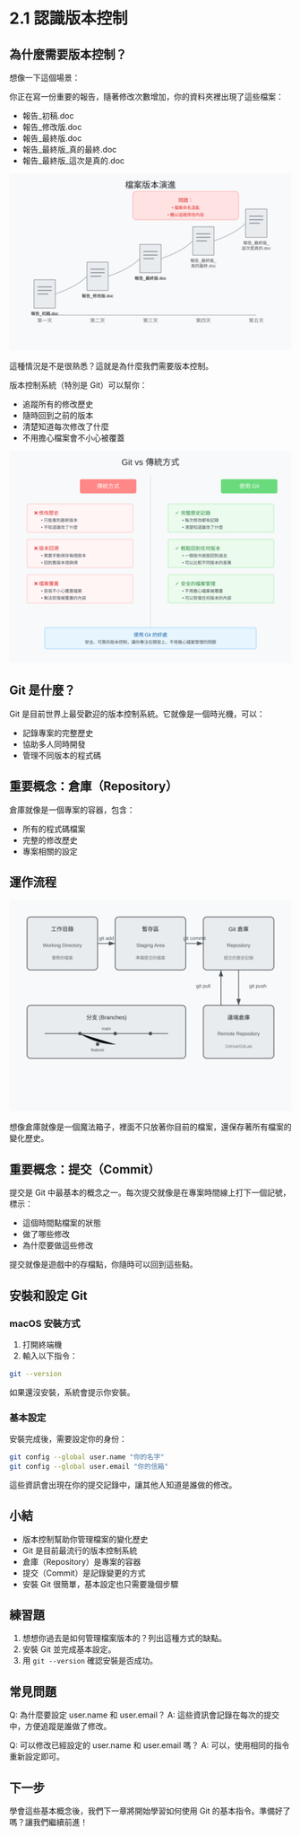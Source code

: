 # 2.1 認識版本控制

## 為什麼需要版本控制？

想像一下這個場景：

你正在寫一份重要的報告，隨著修改次數增加，你的資料夾裡出現了這些檔案：
- 報告_初稿.doc
- 報告_修改版.doc
- 報告_最終版.doc
- 報告_最終版_真的最終.doc
- 報告_最終版_這次是真的.doc

![檔案版本演進](images/file-versions.svg)

這種情況是不是很熟悉？這就是為什麼我們需要版本控制。

版本控制系統（特別是 Git）可以幫你：
- 追蹤所有的修改歷史
- 隨時回到之前的版本
- 清楚知道每次修改了什麼
- 不用擔心檔案會不小心被覆蓋

![Git 的好處](images/git-benefits.svg)

## Git 是什麼？

Git 是目前世界上最受歡迎的版本控制系統。它就像是一個時光機，可以：
- 記錄專案的完整歷史
- 協助多人同時開發
- 管理不同版本的程式碼

## 重要概念：倉庫（Repository）

倉庫就像是一個專案的容器，包含：
- 所有的程式碼檔案
- 完整的修改歷史
- 專案相關的設定

## 運作流程

![](images/git-workflow.svg)

想像倉庫就像是一個魔法箱子，裡面不只放著你目前的檔案，還保存著所有檔案的變化歷史。

## 重要概念：提交（Commit）

提交是 Git 中最基本的概念之一。每次提交就像是在專案時間線上打下一個記號，標示：
- 這個時間點檔案的狀態
- 做了哪些修改
- 為什麼要做這些修改

提交就像是遊戲中的存檔點，你隨時可以回到這些點。

## 安裝和設定 Git

### macOS 安裝方式

1. 打開終端機
2. 輸入以下指令：
```bash
git --version
```
如果還沒安裝，系統會提示你安裝。

### 基本設定

安裝完成後，需要設定你的身份：

```bash
git config --global user.name "你的名字"
git config --global user.email "你的信箱"
```

這些資訊會出現在你的提交記錄中，讓其他人知道是誰做的修改。

## 小結

- 版本控制幫助你管理檔案的變化歷史
- Git 是目前最流行的版本控制系統
- 倉庫（Repository）是專案的容器
- 提交（Commit）是記錄變更的方式
- 安裝 Git 很簡單，基本設定也只需要幾個步驟

## 練習題
1. 想想你過去是如何管理檔案版本的？列出這種方式的缺點。
2. 安裝 Git 並完成基本設定。
3. 用 `git --version` 確認安裝是否成功。

## 常見問題
Q: 為什麼要設定 user.name 和 user.email？
A: 這些資訊會記錄在每次的提交中，方便追蹤是誰做了修改。

Q: 可以修改已經設定的 user.name 和 user.email 嗎？
A: 可以，使用相同的指令重新設定即可。

## 下一步
學會這些基本概念後，我們下一章將開始學習如何使用 Git 的基本指令。準備好了嗎？讓我們繼續前進！ 